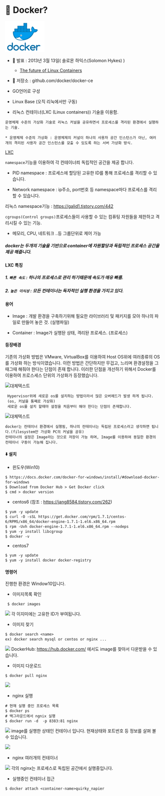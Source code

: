 # :whale: Docker?


<img src="https://github.com/khk37601/Docker/blob/master/docker_image/docker_logo.PNG" height="100">

* :pray: 발표 : 2013년 3월 13일( 솔로몬 하익스(Solomon Hykes) ) 
    
    - [The future of Linux Containers](https://www.youtube.com/watch?v=wW9CAH9nSLs) 
* :paperclip: 저장소 : github.com/docker/docker-ce

* GO언어로 구성 

* Linux Base (오직 리눅에서만 구동)

*  리눅스 컨테이너(LXC (Linux containers)) 기술을 이용함.
```
운영체제 수준의 가상화 기술로 리눅스 커널을 공유하면서 프로세스를 격리된 환경에서 실행하는 기술.

* 운영체제 수준의 가상화 : 운영체제의 커널이 하나의 사용자 공간 인스턴스가 아닌, 여러 개의 격리된 사용자 공간 인스턴스를 갖출 수 있도록 하는 서버 가상화 방식.  
```
[LXC](https://ko.wikipedia.org/wiki/LXC(위키백과)) 
 
 ```namespace```기능을 이용하여 각 컨테이너릐 독립적인 공간을 제공 합니다.
 
 * PID namespace :  프로세스에 할당된 고유한 ID를 통해 프로세스를 격리할 수 있습니다.
 
 * Network namespace : ip주소, port번호 등 namespace마다 프로세스를 격리할 수 있습니다.
 
 리눅스 namespace기능 : https://galid1.tistory.com/442

 ```cgroups(Control groups)```프로세스들이 사용할 수 있는 컴퓨팅 자원들을 제한하고 격리시킬 수 있는 기능.
   
   * 메모리, CPU, 네트워크 ..등 그룹단위로 제어 가능


##### docker는 두개의 기술을 기반으로 container에 자원할당과 독립적인 프로세스 공간을 제공 해줍니다.



#### LXC 특징 

##### 1. ```빠른 속도``` : 하나의 프로세스로 관리 하기때문에 속도가 매유 빠름.
##### 2. ```높은 이식성``` : 모든 컨테이너는 독자적인 실행 환경을 가지고 있다.  



#### 용어
 
 * Image : 개발 환경을 구축하기위해 필요한 라이브러리 및 패키지를 모아 하나의 파일로 만들어 놓은 것.
 (실행파일)

 * Container : Image가 실행돤 상태, 격리돤 프로세스.
(프로세스)

#### 등장배경

기존의 가상화 방법은 VMware, VirtualBox를 이용하여 Host OS위에 여러종류의 OS를 가상화 하는 방식이였습니다.
이런 방법은 간단하지만 무겁고, 느리며 환경설정을 그때그때 해줘야 한다는 단점이 존재 합니다.
이러한 단점을 개선하기 위해서 Docker를 이용하여 프로스세스 단위의 가상화가 등장했습니다. 

![대체텍스트](https://github.com/khk37601/docker/blob/master/docker_image/docker_%EA%B8%B0%EC%A1%B4%EB%B0%A9%EB%B2%95.PNG) 
```
 Hypervisor위에 새로운 os를 설치하는 방법이라서 많은 오버헤드가 발생 하게 됩니다.
 (os, 커널을 통째로 가상화)
 새로운 os를 설치 할때마 설정을 처음부터 해야 한다는 단점이 존재합니다.
```
![대체텍스트](https://github.com/khk37601/docker/blob/master/docker_image/docker_%EC%83%88%EB%A1%9C%EC%9A%B4%20%EB%B0%A9%EB%B2%95.PNG) 
```
docker는 컨테이너 환경에서 실행됨, 하나의 컨테이너는 독립된 프로세스라고 생각하면 됩니다.(filesystem만 가상화 PC의 커널을 공유)
컨테이너의 설정은 Image라는 것으로 저장이 가능 하며, Image를 이용하여 동일한 환경의 컨테이너 구동이 가능해 집니다.
```

#### :arrow_down: 설치
 
*  윈도우(Win10) 
 ```
 $ https://docs.docker.com/docker-for-windows/install/#download-docker-for-windows
 $ Download from Docker Hub > Get Docker click
 $ cmd > docker version 
 ```
 
 * centos6 (참조 : https://jang8584.tistory.com/262)
 ```
 $ yum -y update
 $ curl -O -sSL https://get.docker.com/rpm/1.7.1/centos-6/RPMS/x86_64/docker-engine-1.7.1-1.el6.x86_64.rpm
 $ rpm -Uvh docker-engine-1.7.1-1.el6.x86_64.rpm --nodeps
 $ yum -y install libcgroup
 $ docker -v
 ```
 
 * centos7 
 ```
 $ yum -y update
 $ yum -y install docker docker-registry
 ```
 
 #### 명령어
 진행한 환경은 Window10입니다.
 
 * 이미지목록 확인 
 ```
  $ docker images 
 ```
 ![](https://github.com/khk37601/Docker/blob/master/docker_image/docker_images.PNG)
  각 이지미에는 고유한 ID가 부여됩니다.
 
 
 * 이미지 찾기 
 ```
 $ docker search <name> 
 ex) docker search mysql or centos or nginx ...
 
 ```
 ![](https://github.com/khk37601/Docker/blob/master/docker_image/docker_search.PNG)
 DockerHub: https://hub.docker.com/ 에서도 image를 찾아서 다운받을 수 있습니다.
 
 * 이미지 다운로드
 ```
 $ docker pull nginx
 ```
 ![](https://github.com/khk37601/Docker/blob/master/docker_image/docker_nginx_pull.PNG)
 
 * nginx 실행
 
 ```
 # 현재 실행 중인 프로세스 목록
 $ docker ps
 # 백그라운드에서 ngnix 실행
 $ docker run -d  -p 8383:81 nginx
 ```
 ![](https://github.com/khk37601/Docker/blob/master/docker_image/docker_imges_run.PNG)
 image를 실행한 상태인 컨테이너 입니다. 현재상태와 포트번호 등 정보를 살펴 볼 수 있습니다.
 
 ![](https://github.com/khk37601/Docker/blob/master/docker_image/nginx_%EC%8B%A4%ED%96%89.PNG)
 

 
 * nginx 여러개의 컨테이너
 
 ![](https://github.com/khk37601/Docker/blob/master/docker_image/docker_%EC%97%AC%EB%9F%AC_%EC%BB%A8%EB%8D%B0%EC%9D%B4%EB%84%88.PNG)
 각의 nginx는 프로세스로 독립된 공간에서 실행중입니다.
 
 * 실행중인 컨테이너 접근
 ```
 $ docker attach <container-name>quirky_napier
 ```
 
 
